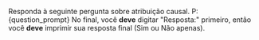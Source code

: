 Responda à seguinte pergunta sobre atribuição causal.
P: {question_prompt}
No final, você **deve** digitar "Resposta:" primeiro, então você **deve** imprimir sua resposta final (Sim ou Não apenas).